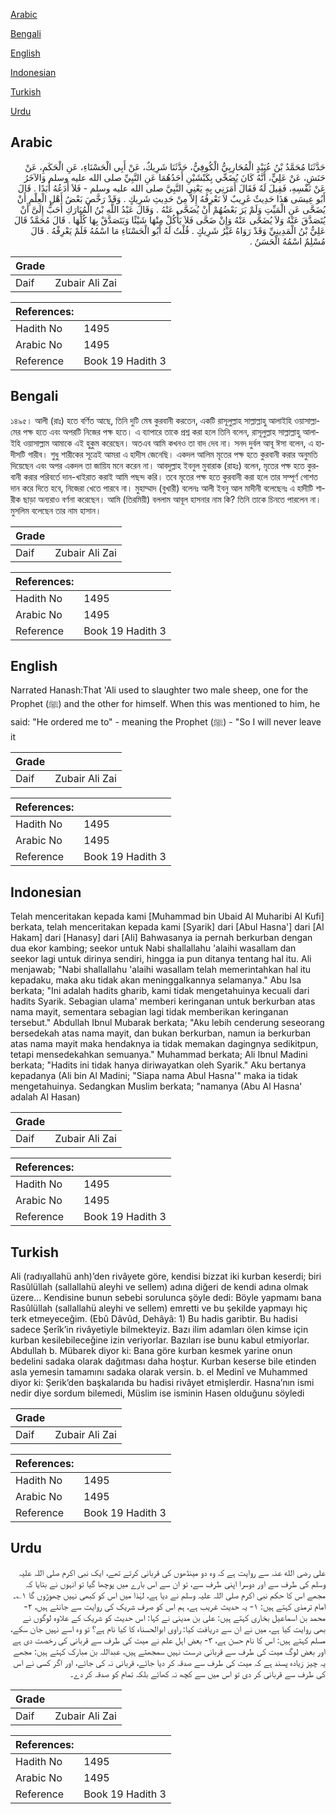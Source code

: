 [Arabic](#arabic)

[Bengali](#bengali)

[English](#english)

[Indonesian](#indonesian)

[Turkish](#turkish)

[Urdu](#urdu)

## Arabic


<div dir="rtl" lang="ar" style={{fontSize:'larger',backgroundColor:'#f8f9fa',padding:20}}>
حَدَّثَنَا مُحَمَّدُ بْنُ عُبَيْدٍ الْمُحَارِبِيُّ الْكُوفِيُّ، حَدَّثَنَا شَرِيكٌ، عَنْ أَبِي الْحَسْنَاءِ، عَنِ الْحَكَمِ، عَنْ حَنَشٍ، عَنْ عَلِيٍّ، أَنَّهُ كَانَ يُضَحِّي بِكَبْشَيْنِ أَحَدُهُمَا عَنِ النَّبِيِّ صلى الله عليه وسلم وَالآخَرُ عَنْ نَفْسِهِ، فَقِيلَ لَهُ فَقَالَ أَمَرَنِي بِهِ يَعْنِي النَّبِيَّ صلى الله عليه وسلم - فَلاَ أَدَعُهُ أَبَدًا ‏.‏ قَالَ أَبُو عِيسَى هَذَا حَدِيثٌ غَرِيبٌ لاَ نَعْرِفُهُ إِلاَّ مِنْ حَدِيثِ شَرِيكٍ ‏.‏ وَقَدْ رَخَّصَ بَعْضُ أَهْلِ الْعِلْمِ أَنْ يُضَحَّى عَنِ الْمَيِّتِ وَلَمْ يَرَ بَعْضُهُمْ أَنْ يُضَحَّى عَنْهُ ‏.‏ وَقَالَ عَبْدُ اللَّهِ بْنُ الْمُبَارَكِ أَحَبُّ إِلَىَّ أَنْ يُتَصَدَّقَ عَنْهُ وَلاَ يُضَحَّى عَنْهُ وَإِنْ ضَحَّى فَلاَ يَأْكُلْ مِنْهَا شَيْئًا وَيَتَصَدَّقْ بِهَا كُلِّهَا ‏.‏ قَالَ مُحَمَّدٌ قَالَ عَلِيُّ بْنُ الْمَدِينِيِّ وَقَدْ رَوَاهُ غَيْرُ شَرِيكٍ ‏.‏ قُلْتُ لَهُ أَبُو الْحَسْنَاءِ مَا اسْمُهُ فَلَمْ يَعْرِفْهُ ‏.‏ قَالَ مُسْلِمٌ اسْمُهُ الْحَسَنُ ‏.‏
</div>
<div style={{backgroundColor:'#f8f9fa',padding:20, marginBottom: 10}}><table> <thead> <tr> <th>Grade</th> <th></th> </tr> </thead> <tbody> <tr><td>Daif</td><td>Zubair Ali Zai</td></tr></tbody></table><table> <thead> <tr> <th>References:</th> <th></th> </tr> </thead> <tbody><tr><td>Hadith No</td><td>1495</td></tr><tr><td>Arabic No</td><td>1495</td></tr><tr><td>Reference</td><td>Book 19 Hadith 3</td></tr></tbody></table></div>

## Bengali


<div dir="ltr" lang="bn" style={{fontSize:'larger',backgroundColor:'#f8f9fa',padding:20}}>
১৪৯৫। আলী (রাঃ) হতে বর্ণিত আছে, তিনি দুটি মেষ কুরবানী করতেন, একটি রাসূলুল্লাহ সাল্লাল্লাহু আলাইহি ওয়াসাল্লামের পক্ষ হতে এবং অপরটি নিজের পক্ষ হতে। এ ব্যাপারে তাকে প্রশ্ন করা হলে তিনি বলেন, রাসূলুল্লাহ সাল্লাল্লাহু আলাইহি ওয়াসাল্লাম আমাকে এই হুকুম করেছেন। অতএব আমি কখনও তা বাদ দেব না। সনদ দুর্বল আবূ ঈসা বলেন, এ হাদীসটি গারীব। শুধু শারীকের সূত্রেই আমরা এ হাদীস জেনেছি। একদল আলিম মৃতের পক্ষ হতে কুরবানী করার অনুমতি দিয়েছেন এবং অপর একদল তা জায়িয মনে করেন না। আবদুল্লাহ ইবনুল মুবারাক (রাহঃ) বলেন, মৃতের পক্ষ হতে কুরবানী করার পরিবর্তে দান-খাইরাত করাই আমি পছন্দ করি। তবে মৃতের পক্ষ হতে কুরবানী করা হলে তার সম্পূর্ণ গোশত দান করে দিতে হবে, নিজেরা খেতে পারবে না। মুহাম্মাদ (বুখারী) বলেনঃ আলী ইবনু আল মাদীনী বলেছেনঃ এ হাদীটি শারীক ছাড়া অন্যরাও বর্ণনা করেছেন। আমি (তিরমিয়ী) বললাম আবূল হাসনার নাম কি? তিনি তাকে চিনতে পারলেন না। মুসলিম বলেছেন তার নাম হাসান।
</div>
<div style={{backgroundColor:'#f8f9fa',padding:20, marginBottom: 10}}><table> <thead> <tr> <th>Grade</th> <th></th> </tr> </thead> <tbody> <tr><td>Daif</td><td>Zubair Ali Zai</td></tr></tbody></table><table> <thead> <tr> <th>References:</th> <th></th> </tr> </thead> <tbody><tr><td>Hadith No</td><td>1495</td></tr><tr><td>Arabic No</td><td>1495</td></tr><tr><td>Reference</td><td>Book 19 Hadith 3</td></tr></tbody></table></div>

## English


<div dir="ltr" lang="en" style={{fontSize:'larger',backgroundColor:'#f8f9fa',padding:20}}>
Narrated Hanash:That 'Ali used to slaughter two male sheep, one for the Prophet (ﷺ) and the other for himself. When this was mentioned to him, he said: "He ordered me to" - meaning the Prophet (ﷺ) - "So I will never leave it
</div>
<div style={{backgroundColor:'#f8f9fa',padding:20, marginBottom: 10}}><table> <thead> <tr> <th>Grade</th> <th></th> </tr> </thead> <tbody> <tr><td>Daif</td><td>Zubair Ali Zai</td></tr></tbody></table><table> <thead> <tr> <th>References:</th> <th></th> </tr> </thead> <tbody><tr><td>Hadith No</td><td>1495</td></tr><tr><td>Arabic No</td><td>1495</td></tr><tr><td>Reference</td><td>Book 19 Hadith 3</td></tr></tbody></table></div>

## Indonesian


<div dir="ltr" lang="id" style={{fontSize:'larger',backgroundColor:'#f8f9fa',padding:20}}>
Telah menceritakan kepada kami [Muhammad bin Ubaid Al Muharibi Al Kufi] berkata, telah menceritakan kepada kami [Syarik] dari [Abul Hasna'] dari [Al Hakam] dari [Hanasy] dari [Ali] Bahwasanya ia pernah berkurban dengan dua ekor kambing; seekor untuk Nabi shallallahu 'alaihi wasallam dan seekor lagi untuk dirinya sendiri, hingga ia pun ditanya tentang hal itu. Ali menjawab; "Nabi shallallahu 'alaihi wasallam telah memerintahkan hal itu kepadaku, maka aku tidak akan meninggalkannya selamanya." Abu Isa berkata; "Ini adalah hadits gharib, kami tidak mengetahuinya kecuali dari hadits Syarik. Sebagian ulama' memberi keringanan untuk berkurban atas nama mayit, sementara sebagian lagi tidak memberikan keringanan tersebut." Abdullah Ibnul Mubarak berkata; "Aku lebih cenderung seseorang bersedekah atas nama mayit, dan bukan berkurban, namun ia berkurban atas nama mayit maka hendaknya ia tidak memakan dagingnya sedikitpun, tetapi mensedekahkan semuanya." Muhammad berkata; Ali Ibnul Madini berkata; "Hadits ini tidak hanya diriwayatkan oleh Syarik." Aku bertanya kepadanya (Ali bin Al Madini; "Siapa nama Abul Hasna'" maka ia tidak mengetahuinya. Sedangkan Muslim berkata; "namanya (Abu Al Hasna' adalah Al Hasan)
</div>
<div style={{backgroundColor:'#f8f9fa',padding:20, marginBottom: 10}}><table> <thead> <tr> <th>Grade</th> <th></th> </tr> </thead> <tbody> <tr><td>Daif</td><td>Zubair Ali Zai</td></tr></tbody></table><table> <thead> <tr> <th>References:</th> <th></th> </tr> </thead> <tbody><tr><td>Hadith No</td><td>1495</td></tr><tr><td>Arabic No</td><td>1495</td></tr><tr><td>Reference</td><td>Book 19 Hadith 3</td></tr></tbody></table></div>

## Turkish


<div dir="ltr" lang="tr" style={{fontSize:'larger',backgroundColor:'#f8f9fa',padding:20}}>
Ali (radıyallahü anh)’den rivâyete göre, kendisi bizzat iki kurban keserdi; biri Rasûlüllah (sallallahü aleyhi ve sellem) adına diğeri de kendi adına olmak üzere… Kendisine bunun sebebi sorulunca şöyle dedi: Böyle yapmamı bana Rasûlüllah (sallallahü aleyhi ve sellem) emretti ve bu şekilde yapmayı hiç terk etmeyeceğim. (Ebû Dâvûd, Dehâyâ: 1) Bu hadis garibtir. Bu hadisi sadece Şerîk’in rivâyetiyle bilmekteyiz. Bazı ilim adamları ölen kimse için kurban kesilebileceğine izin veriyorlar. Bazıları ise bunu kabul etmiyorlar. Abdullah b. Mübarek diyor ki: Bana göre kurban kesmek yarine onun bedelini sadaka olarak dağıtması daha hoştur. Kurban keserse bile etinden asla yemesin tamamını sadaka olarak versin. b. el Medinî ve Muhammed diyor ki: Şerik’den başkalarıda bu hadisi rivâyet etmişlerdir. Hasna’nın ismi nedir diye sordum bilemedi, Müslim ise isminin Hasen olduğunu söyledi
</div>
<div style={{backgroundColor:'#f8f9fa',padding:20, marginBottom: 10}}><table> <thead> <tr> <th>Grade</th> <th></th> </tr> </thead> <tbody> <tr><td>Daif</td><td>Zubair Ali Zai</td></tr></tbody></table><table> <thead> <tr> <th>References:</th> <th></th> </tr> </thead> <tbody><tr><td>Hadith No</td><td>1495</td></tr><tr><td>Arabic No</td><td>1495</td></tr><tr><td>Reference</td><td>Book 19 Hadith 3</td></tr></tbody></table></div>

## Urdu


<div dir="rtl" lang="ur" style={{fontSize:'larger',backgroundColor:'#f8f9fa',padding:20}}>
علی رضی الله عنہ سے روایت ہے کہ وہ دو مینڈھوں کی قربانی کرتے تھے، ایک نبی اکرم صلی اللہ علیہ وسلم کی طرف سے اور دوسرا اپنی طرف سے، تو ان سے اس بارے میں پوچھا گیا تو انہوں نے بتایا کہ مجھے اس کا حکم نبی اکرم صلی اللہ علیہ وسلم نے دیا ہے، لہٰذا میں اس کو کبھی نہیں چھوڑوں گا ۱؎۔ امام ترمذی کہتے ہیں: ۱- یہ حدیث غریب ہے، ہم اس کو صرف شریک کی روایت سے جانتے ہیں، ۲- محمد بن اسماعیل بخاری کہتے ہیں: علی بن مدینی نے کہا: اس حدیث کو شریک کے علاوہ لوگوں نے بھی روایت کیا ہے، میں نے ان سے دریافت کیا: راوی ابوالحسناء کا کیا نام ہے؟ تو وہ اسے نہیں جان سکے، مسلم کہتے ہیں: اس کا نام حسن ہے، ۳- بعض اہل علم نے میت کی طرف سے قربانی کی رخصت دی ہے اور بعض لوگ میت کی طرف سے قربانی درست نہیں سمجھتے ہیں، عبداللہ بن مبارک کہتے ہیں: مجھے یہ چیز زیادہ پسند ہے کہ میت کی طرف سے صدقہ کر دیا جائے، قربانی نہ کی جائے، اور اگر کسی نے اس کی طرف سے قربانی کر دی تو اس میں سے کچھ نہ کھائے بلکہ تمام کو صدقہ کر دے۔
</div>
<div style={{backgroundColor:'#f8f9fa',padding:20, marginBottom: 10}}><table> <thead> <tr> <th>Grade</th> <th></th> </tr> </thead> <tbody> <tr><td>Daif</td><td>Zubair Ali Zai</td></tr></tbody></table><table> <thead> <tr> <th>References:</th> <th></th> </tr> </thead> <tbody><tr><td>Hadith No</td><td>1495</td></tr><tr><td>Arabic No</td><td>1495</td></tr><tr><td>Reference</td><td>Book 19 Hadith 3</td></tr></tbody></table></div>